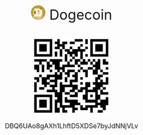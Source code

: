 <div align="center">
	<p style="font-size: 3.2em">
		<img src="./doge.png" alt="DOGE">&nbsp;Dogecoin
	</p>
	<p>
        <img src="./qr-doge.png" width="250" alt="<QR-code>">
	</p>
    <p align="center" style="font-size: 1.5em">DBQ6UAo8gAXh1LhftD5XDSe7byJdNNjVLv
    </p>
</div>